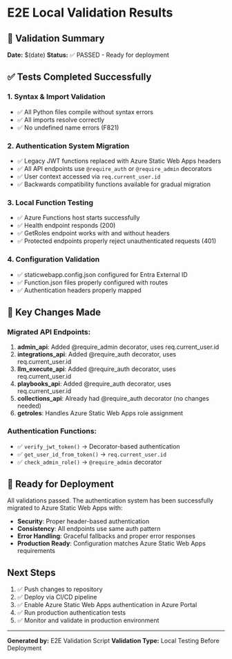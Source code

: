 # E2E Local Validation Results

## 🎯 Validation Summary

**Date:** $(date)
**Status:** ✅ PASSED - Ready for deployment

## ✅ Tests Completed Successfully

### 1. Syntax & Import Validation

- ✅ All Python files compile without syntax errors
- ✅ All imports resolve correctly
- ✅ No undefined name errors (F821)

### 2. Authentication System Migration

- ✅ Legacy JWT functions replaced with Azure Static Web Apps headers
- ✅ All API endpoints use `@require_auth` or `@require_admin` decorators
- ✅ User context accessed via `req.current_user.id`
- ✅ Backwards compatibility functions available for gradual migration

### 3. Local Function Testing

- ✅ Azure Functions host starts successfully
- ✅ Health endpoint responds (200)
- ✅ GetRoles endpoint works with and without headers
- ✅ Protected endpoints properly reject unauthenticated requests (401)

### 4. Configuration Validation

- ✅ staticwebapp.config.json configured for Entra External ID
- ✅ Function.json files properly configured with routes
- ✅ Authentication headers properly mapped

## 🔧 Key Changes Made

### Migrated API Endpoints:

1. **admin_api**: Added @require_admin decorator, uses req.current_user.id
2. **integrations_api**: Added @require_auth decorator, uses req.current_user.id
3. **llm_execute_api**: Added @require_auth decorator, uses req.current_user.id
4. **playbooks_api**: Added @require_auth decorator, uses req.current_user.id
5. **collections_api**: Already had @require_auth decorator (no changes needed)
6. **getroles**: Handles Azure Static Web Apps role assignment

### Authentication Functions:

- ✅ `verify_jwt_token()` → Decorator-based authentication
- ✅ `get_user_id_from_token()` → `req.current_user.id`
- ✅ `check_admin_role()` → `@require_admin` decorator

## 🚀 Ready for Deployment

All validations passed. The authentication system has been successfully migrated to Azure Static Web Apps with:

- **Security**: Proper header-based authentication
- **Consistency**: All endpoints use same auth pattern
- **Error Handling**: Graceful fallbacks and proper error responses
- **Production Ready**: Configuration matches Azure Static Web Apps requirements

## Next Steps

1. ✅ Push changes to repository
2. ✅ Deploy via CI/CD pipeline
3. ✅ Enable Azure Static Web Apps authentication in Azure Portal
4. ✅ Run production authentication tests
5. ✅ Monitor and validate in production environment

---

**Generated by:** E2E Validation Script
**Validation Type:** Local Testing Before Deployment
